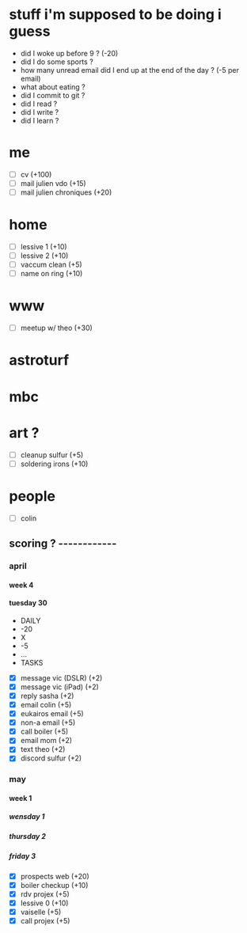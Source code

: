 # stuff i'm supposed to be doing i guess

* did I woke up before 9 ? (-20)
* did I do some sports ?
* how many unread email did I end up at the end of the day ? (-5 per email)
* what about eating ?
* did I commit to git ?
* did I read ?
* did I write ?
* did I learn ?


# me
* [ ] cv (+100)
* [ ] mail julien vdo (+15)
* [ ] mail julien chroniques (+20)

# home
* [ ] lessive 1 (+10)
* [ ] lessive 2 (+10)
* [ ] vaccum clean (+5)
* [ ] name on ring (+10)

# www
* [ ] meetup w/ theo (+30)

# astroturf

# mbc

# art ?
* [ ] cleanup sulfur (+5)
* [ ] soldering irons (+10)

# people
* [ ] colin

## scoring ? ------------
### april
#### week 4
#### tuesday 30
* DAILY
* -20
* X
* -5
* ...
* TASKS
* [x] message vic (DSLR) (+2)
* [x] message vic (iPad) (+2)
* [x] reply sasha (+2)
* [x] email colin (+5)
* [x] eukairos email (+5)
* [x] non-a email (+5)
* [x] call boiler (+5)
* [x] email mom (+2)
* [x] text theo (+2)
* [x] discord sulfur (+2)

### may
#### week 1
##### wensday 1
##### thursday 2
##### friday 3
* [x] prospects web (+20)
* [x] boiler checkup (+10)
* [x] rdv projex (+5)
* [x] lessive 0 (+10)
* [x] vaiselle (+5)
* [x] call projex (+5)
